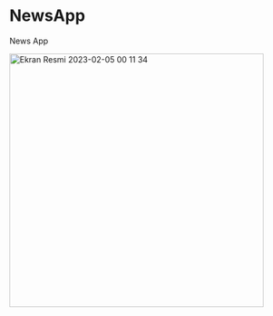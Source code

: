 # NewsApp
 News App   
 
 
<img width="448" alt="Ekran Resmi 2023-02-05 00 11 34" src="https://user-images.githubusercontent.com/71966913/216789757-60a487f0-b126-46d6-b866-98de635b4f00.png">
